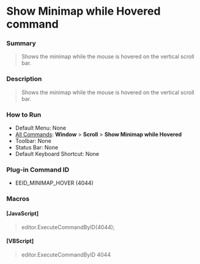 # Show Minimap while Hovered command

### Summary

> Shows the minimap while the mouse is hovered on the vertical scroll bar.

### Description

> Shows the minimap while the mouse is hovered on the vertical scroll bar.

### How to Run

- Default Menu: None
- [All Commands](../tools/all_commands): **Window** \> **Scroll** \> **Show Minimap while Hovered**
- Toolbar: None
- Status Bar: None
- Default Keyboard Shortcut: None

### Plug-in Command ID

- EEID\_MINIMAP\_HOVER (4044)

### Macros

#### \[JavaScript\]

> editor.ExecuteCommandByID(4044);

#### \[VBScript\]

> editor.ExecuteCommandByID 4044
